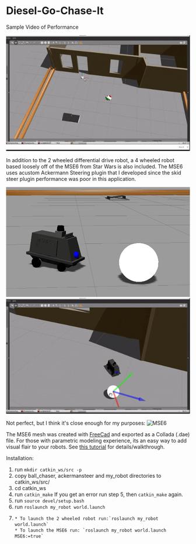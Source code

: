 # Diesel-Go-Chase-It

Sample Video of Performance


![2Wheel](/2Wheel.gif)



In addition to the 2 wheeled differential drive robot, a 4 wheeled robot based loosely off of the MSE6 from Star Wars is also included. The MSE6 uses acustom Ackermann Steering plugin that I developed since the skid steer plugin performance was poor in this application.


![MSE6](/MSE6.png)
![MSE6](/MSE6.gif)


Not perfect, but I think it's close enough for my purposes:
![MSE6](https://vignette.wikia.nocookie.net/starwars/images/b/b7/MSE-6_btm.jpg/revision/latest?cb=20080318141837)

The MSE6 mesh was created with [FreeCad](https://www.freecadweb.org/) and exported as a Collada (.dae) file. For those with parametric modeling experience, its an easy way to add visual flair to your robots. See [this tutorial](http://gazebosim.org/tutorials?tut=guided_i2) for details/walkthrough.

Installation:
1. run  `mkdir catkin_ws/src -p`
2. copy ball_chaser, ackermansteer and my_robot directories to catkin_ws/src/
3. cd catkin_ws
4. run `catkin_make` If you get an error run step 5, then `catkin_make` again.
5. run `source devel/setup.bash`
6. run `roslaunch my_robot world.launch`
7. 
       * To launch the 2 wheeled robot run:`roslaunch my_robot world.launch`
       * To launch the MSE6 run: `roslaunch my_robot world.launch MSE6:=true` 

